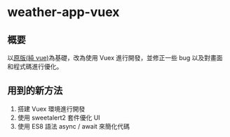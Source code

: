 # weather-app-vuex

## 概要

以<a href="https://github.com/SheepNDW/weather-web-app">原版(純 vue)</a>為基礎，改為使用 Vuex 進行開發，並修正一些 bug 以及對畫面和程式碼進行優化。

## 用到的新方法

1. 搭建 Vuex 環境進行開發
2. 使用 sweetalert2 套件優化 UI
3. 使用 ES8 語法 async / await 來簡化代碼
